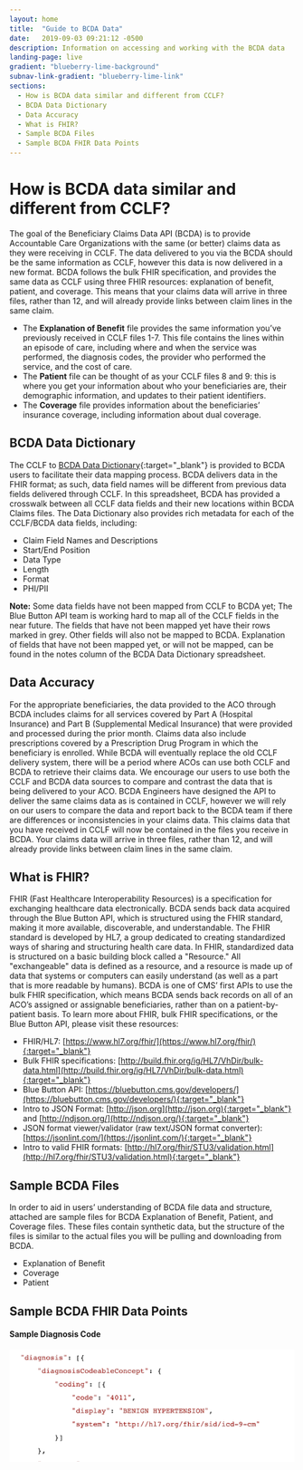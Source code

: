 ```yaml
---
layout: home
title:  "Guide to BCDA Data"
date:   2019-09-03 09:21:12 -0500
description: Information on accessing and working with the BCDA data
landing-page: live
gradient: "blueberry-lime-background"
subnav-link-gradient: "blueberry-lime-link"
sections:
  - How is BCDA data similar and different from CCLF?
  - BCDA Data Dictionary
  - Data Accuracy
  - What is FHIR?
  - Sample BCDA Files
  - Sample BCDA FHIR Data Points
---
```


# How is BCDA data similar and different from CCLF?

The goal of the Beneficiary Claims Data API (BCDA) is to provide Accountable Care Organizations with the same (or better) claims data as they were receiving in CCLF. The data delivered to you via the BCDA should be the same information as CCLF, however this data is now delivered in a new format. BCDA follows the bulk FHIR specification, and provides the same data as CCLF using three FHIR resources: explanation of benefit, patient, and coverage. This means that your claims data will arrive in three files, rather than 12, and will already provide links between claim lines in the same claim.

* The **Explanation of Benefit** file provides the same information you’ve previously received in CCLF files 1-7. This file contains the lines within an episode of care, including where and when the service was performed, the diagnosis codes, the provider who performed the service, and the cost of care.
* The **Patient** file can be thought of as your CCLF files 8 and 9: this is where you get your information about who your beneficiaries are, their demographic information, and updates to their patient identifiers.
* The **Coverage** file provides information about the beneficiaries’ insurance coverage, including information about dual coverage.

## BCDA Data Dictionary
The CCLF to [BCDA Data Dictionary](){:target="_blank"} is provided to BCDA users to facilitate their data mapping process. BCDA delivers data in the FHIR format; as such, data field names will be different from previous data fields delivered through CCLF. In this spreadsheet, BCDA has provided a crosswalk between all CCLF data fields and their new locations within BCDA Claims files. The Data Dictionary also provides rich metadata for each of the CCLF/BCDA data fields, including:
* Claim Field Names and Descriptions
* Start/End Position
* Data Type
* Length
* Format
* PHI/PII

**Note:** Some data fields have not been mapped from CCLF to BCDA yet; The Blue Button API team is working hard to map all of the CCLF fields in the near future. The fields that have not been mapped yet have their rows marked in grey. Other fields will also not be mapped to BCDA. Explanation of fields that have not been mapped yet, or will not be mapped, can be found in the notes column of the BCDA Data Dictionary spreadsheet.

## Data Accuracy
For the appropriate beneficiaries, the data provided to the ACO through BCDA includes claims for all services covered by Part A (Hospital Insurance) and Part B (Supplemental Medical Insurance) that were provided and processed during the prior month. Claims data also include prescriptions covered by a Prescription Drug Program in which the beneficiary is enrolled. While BCDA will eventually replace the old CCLF delivery system, there will be a period where ACOs can use both CCLF and BCDA to retrieve their claims data. We encourage our users to use both the CCLF and BCDA data sources to compare and contrast the data that is being delivered to your ACO. BCDA Engineers have designed the API to deliver the same claims data as is contained in CCLF, however we will rely on our users to compare the data and report back to the BCDA team if there are differences or inconsistencies in your claims data. This claims data that you have received in CCLF will now be contained in the files you receive in BCDA. Your claims data will arrive in three files, rather than 12, and will already provide links between claim lines in the same claim.

## What is FHIR?
FHIR (Fast Healthcare Interoperability Resources) is a specification for exchanging healthcare data electronically. BCDA sends back data acquired through the Blue Button API, which is structured using the FHIR standard, making it more available, discoverable, and understandable. The FHIR standard is developed by HL7, a group dedicated to creating standardized ways of sharing and structuring health care data.
In FHIR, standardized data is structured on a basic building block called a "Resource." All "exchangeable" data is defined as a resource, and a resource is made up of data that systems or computers can easily understand (as well as a part that is more readable by humans).
BCDA is one of CMS’ first APIs to use the bulk FHIR specification, which means BCDA sends back records on all of an ACO’s assigned or assignable beneficiaries, rather than on a patient-by-patient basis.
To learn more about FHIR, bulk FHIR specifications, or the Blue Button API, please visit these resources:

* FHIR/HL7: [https://www.hl7.org/fhir/](https://www.hl7.org/fhir/){:target="_blank"}
* Bulk FHIR specifications: [http://build.fhir.org/ig/HL7/VhDir/bulk-data.html](http://build.fhir.org/ig/HL7/VhDir/bulk-data.html){:target="_blank"}
* Blue Button API: [https://bluebutton.cms.gov/developers/](https://bluebutton.cms.gov/developers/){:target="_blank"}
* Intro to JSON Format: [http://json.org](http://json.org){:target="_blank"} and [http://ndjson.org/](http://ndjson.org/){:target="_blank"}
* JSON format viewer/validator (raw text/JSON format converter): [https://jsonlint.com/](https://jsonlint.com/){:target="_blank"}
* Intro to valid FHIR formats: [http://hl7.org/fhir/STU3/validation.html](http://hl7.org/fhir/STU3/validation.html){:target="_blank"}

## Sample BCDA Files
In order to aid in users’ understanding of BCDA file data and structure, attached are sample files for BCDA Explanation of Benefit, Patient, and Coverage files. These files contain synthetic data, but the structure of the files is similar to the actual files you will be pulling and downloading from BCDA.
* Explanation of Benefit
* Coverage
* Patient

## Sample BCDA FHIR Data Points

#### Sample Diagnosis Code
<img src="assets/img/data_guide_01.png" alt="sample diagnosis code" />

<!--
#### Sample Claim Line Charge Amount
<img src="assets/img/data_guide_02.png" alt="sample claim line charge amount" width="500" />
-->